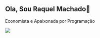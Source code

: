 ## Ola, Sou Raquel Machado👋

Economista e Apaixonada por Programação


<div>


<a href="https://www.linkedin.com/in/raquel-machado-33a02765/" target="_blank"><img loading="lazy" src="https://img.shields.io/badge/-LinkedIn-%230077B5?style=for-the-badge&logo=linkedin&logoColor=white" target="_blank"></a>   
</div>
